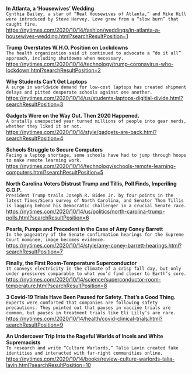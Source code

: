 **In Atlanta, a ‘Housewives’ Wedding**\
`Cynthia Bailey, a star of “Real Housewives of Atlanta,” and Mike Hill were introduced by Steve Harvey. Love grew from a “slow burn” that caught fire.`\
https://nytimes.com/2020/10/14/fashion/weddings/in-atlanta-a-housewives-wedding.html?searchResultPosition=1

**Trump Overstates W.H.O. Position on Lockdowns**\
`The health organization said it continued to advocate a “do it all” approach, including shutdowns when necessary.`\
https://nytimes.com/2020/10/14/technology/trump-coronavirus-who-lockdown.html?searchResultPosition=2

**Why Students Can’t Get Laptops**\
`A surge in worldwide demand for low-cost laptops has created shipment delays and pitted desperate schools against one another.`\
https://nytimes.com/2020/10/14/us/students-laptops-digitial-divide.html?searchResultPosition=3

**Gadgets Were on the Way Out. Then 2020 Happened.**\
`A brutally unexpected year turned millions of people into gear nerds, whether they liked it or not.`\
https://nytimes.com/2020/10/14/style/gadgets-are-back.html?searchResultPosition=4

**Schools Struggle to Secure Computers**\
`Facing a laptop shortage, some schools have had to jump through hoops to make remote learning work.`\
https://nytimes.com/2020/10/14/technology/schools-remote-learning-computers.html?searchResultPosition=5

**North Carolina Voters Distrust Trump and Tillis, Poll Finds, Imperiling G.O.P.**\
`President Trump trails Joseph R. Biden Jr. by four points in the latest Times/Siena survey of North Carolina, and Senator Thom Tillis is lagging behind his Democratic challenger in a crucial Senate race.`\
https://nytimes.com/2020/10/14/us/politics/north-carolina-trump-polls.html?searchResultPosition=6

**Pearls, Pumps and Precedent in the Case of Amy Coney Barrett**\
`In the pageantry of the Senate confirmation hearings for the Supreme Court nominee, image becomes evidence.`\
https://nytimes.com/2020/10/14/style/amy-coney-barrett-hearings.html?searchResultPosition=7

**Finally, the First Room-Temperature Superconductor**\
`It conveys electricity in the climate of a crisp fall day, but only under pressures comparable to what you’d find closer to Earth’s core.`\
https://nytimes.com/2020/10/14/science/superconductor-room-temperature.html?searchResultPosition=8

**3 Covid-19 Trials Have Been Paused for Safety. That’s a Good Thing.**\
`Experts were comforted that companies are following safety precautions. They pointed out that pauses in vaccine trials are common, but pauses in treatment trials like Eli Lilly’s are rare.`\
https://nytimes.com/2020/10/14/health/covid-clinical-trials.html?searchResultPosition=9

**An Undercover Trip Into the Rageful Worlds of Incels and White Supremacists**\
`To research and write “Culture Warlords,” Talia Lavin created fake identities and interacted with far-right communities online.`\
https://nytimes.com/2020/10/14/books/review-culture-warlords-talia-lavin.html?searchResultPosition=10

